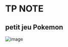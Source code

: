 # TP NOTE
## petit jeu Pokemon

![image](https://github.com/M-U-C-K-A/TP-note/assets/96072629/3c15ccce-7b69-424a-b4b4-d9218bb401f8)
